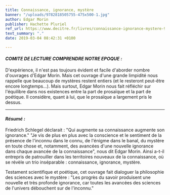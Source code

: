 ```yaml
---
title: Connaissance, ignorance, mystère
banner: "/uploads/9782818505755-475x500-1.jpg"
author: Edgar Morin
publisher: Hachette Pluriel
ref_url: https://www.decitre.fr/livres/connaissance-ignorance-mystere-9782818505755.html
text_summary: "."
date: 2019-03-04 08:42:31 +0100

---
```

#### **_COMITE DE LECTURE COMPRENDRE NOTRE EPOQUE :_**

D'expérience, il n'est pas toujours évident et facile d'aborder nombre d'ouvrages d'Edgar Morin. Mais cet ouvrage d'une grande limpidité nous rappelle que beaucoup de mystères restent entiers (et le resteront peut-être encore longtemps...). Mais surtout, Edgar Morin nous fait réfléchir sur l'équilibre dans nos existences entre la part de prosaïque et la part de poétique. Il considère, quant à lui, que le prosaïque a largement pris le dessus.

***

#### **_Résumé :_**

Friedrich Schlegel déclarait : "Qui augmente sa connaissance augmente son ignorance." "Je vis de plus en plus avec la conscience et le sentiment de la présence de l'inconnu dans le connu, de l'énigme dans le banal, du mystère en toute chose et, notamment, des avancées d'une nouvelle ignorance dans chaque avancée de la connaissance", nous dit Edgar Morin. Ainsi a-t-il entrepris de patrouiller dans les territoires nouveaux de la connaissance, où se révèle un trio inséparable : connaissance, ignorance, mystère.

Testament scientifique et poétique, cet ouvrage fait dialoguer la philosophie des sciences avec le mystère : "Les progrès du savoir produisent une nouvelle et très profonde ignorance, car toutes les avancées des sciences de l'univers débouchent sur de l'inconnu."